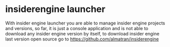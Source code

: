 # insiderengine launcher
With insider engine launcher you are able to 
manage insider engine projects and versions,
so far, it is just a console application and 
is not able to download any insider engine 
version by itself, to download insider engine
last version open source go to 
https://github.com/almatran/insiderengine
